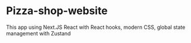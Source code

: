 # Pizza-shop-website
This app using Next.JS React with  React hooks, modern CSS,  global state management with Zustand  
